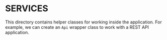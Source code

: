 # SERVICES

This directory contains helper classes for working inside the application.
For example, we can create an `Api` wrapper class to work with a REST API application.
